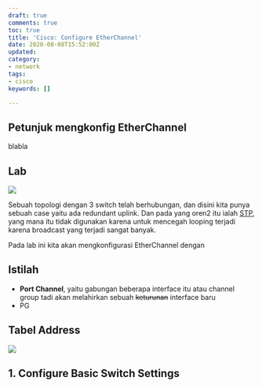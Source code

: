 ```yaml
---
draft: true
comments: true
toc: true
title: 'Cisco: Configure EtherChannel'
date: 2020-08-08T15:52:00Z
updated: 
category:
- network
tags:
- cisco
keywords: []

---
```

## Petunjuk mengkonfig EtherChannel

blabla

## Lab

![](/images/screenshot-from-2020-08-09-13-48-41.png)

Sebuah topologi dengan 3 switch telah berhubungan, dan disini kita punya sebuah case yaitu ada redundant uplink. Dan pada yang oren2 itu ialah [STP](https://8log.netlify.app/2020/08/08/network/cisco-spanning-tree-protocol-stp/ "STP"), yang mana itu tidak digunakan karena untuk mencegah looping terjadi karena broadcast yang terjadi sangat banyak.

Pada lab ini kita akan mengkonfigurasi EtherChannel dengan 

## Istilah

* **Port Channel**, yaitu gabungan beberapa interface itu atau channel group tadi akan melahirkan sebuah ~~keturunan~~ interface baru
* PG

## Tabel Address

![](/images/screenshot-from-2020-08-09-13-49-38.png)

## 1. Configure Basic Switch Settings